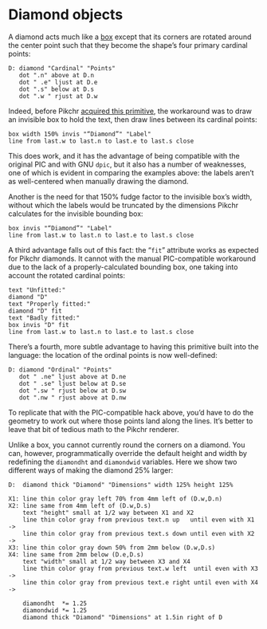 # Diamond objects

A diamond acts much like a [box](./boxobj.md) except that its corners
are rotated around the center point such that they become the shape’s
four primary cardinal points:

~~~~ pikchr indent toggle
D: diamond "Cardinal" "Points"
   dot ".n" above at D.n
   dot " .e" ljust at D.e
   dot ".s" below at D.s
   dot ".w " rjust at D.w
~~~~

Indeed, before Pikchr [acquired this primitive](/info/bc3bd914a3), the
workaround was to draw an invisible box to hold the text, then draw
lines between its cardinal points:

~~~~ pikchr indent toggle
box width 150% invis "“Diamond”" "Label"
line from last.w to last.n to last.e to last.s close
~~~~

This does work, and it has the advantage of being compatible with the
original PIC and with GNU `dpic`, but it also has a number of
weaknesses, one of which is evident in comparing the examples above: the
labels aren’t as well-centered when manually drawing the diamond.

Another is the need for that 150% fudge factor to the invisible box’s
width, without which the labels would be truncated by the dimensions
Pikchr calculates for the invisible bounding box:

~~~~ pikchr indent toggle
box invis "“Diamond”" "Label"
line from last.w to last.n to last.e to last.s close
~~~~

A third advantage falls out of this fact: the “`fit`” attribute works as
expected for Pikchr diamonds. It cannot with the manual PIC-compatible
workaround due to the lack of a properly-calculated bounding box, one taking
into account the rotated cardinal points:

~~~~ pikchr indent toggle
text "Unfitted:"
diamond "D"
text "Properly fitted:"
diamond "D" fit
text "Badly fitted:"
box invis "D" fit
line from last.w to last.n to last.e to last.s close
~~~~

There’s a fourth, more subtle advantage to having this primitive built
into the language: the location of the ordinal points is now
well-defined:

~~~~ pikchr indent toggle
D: diamond "Ordinal" "Points"
   dot " .ne" ljust above at D.ne
   dot " .se" ljust below at D.se
   dot ".sw " rjust below at D.sw
   dot ".nw " rjust above at D.nw
~~~~

To replicate that with the PIC-compatible hack above, you’d have to do
the geometry to work out where those points land along the lines. It’s
better to leave that bit of tedious math to the Pikchr renderer.

Unlike a box, you cannot currently round the corners on a diamond. You
can, however, programmatically override the default height and width
by redefining the `diamondht` and `diamondwid` variables. Here we show
two different ways of making the diamond 25% larger:

~~~~ pikchr indent toggle
D:  diamond thick "Diamond" "Dimensions" width 125% height 125%

X1: line thin color gray left 70% from 4mm left of (D.w,D.n)
X2: line same from 4mm left of (D.w,D.s)
    text "height" small at 1/2 way between X1 and X2
    line thin color gray from previous text.n up   until even with X1 ->
    line thin color gray from previous text.s down until even with X2 ->
X3: line thin color gray down 50% from 2mm below (D.w,D.s)
X4: line same from 2mm below (D.e,D.s)
    text "width" small at 1/2 way between X3 and X4
    line thin color gray from previous text.w left  until even with X3 ->
    line thin color gray from previous text.e right until even with X4 ->

    diamondht  *= 1.25
    diamondwid *= 1.25
    diamond thick "Diamond" "Dimensions" at 1.5in right of D
~~~~
